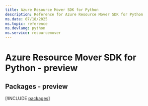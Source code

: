 ```yaml
---
title: Azure Resource Mover SDK for Python
description: Reference for Azure Resource Mover SDK for Python
ms.date: 07/18/2025
ms.topic: reference
ms.devlang: python
ms.service: resourcemover
---
```

# Azure Resource Mover SDK for Python - preview
## Packages - preview
[!INCLUDE [packages](resource-mover-index.md)]